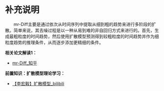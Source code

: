 # 补充说明

&emsp;&emsp;mr-Diff主要是通过依次从时间序列中提取从细到粗的趋势来进行多阶段的扩散。简单来说，其去噪过程是以一种从易到难的非自回归方式来进行的。首先，生成最粗粒度的时间趋势，然后使用扩散模型预测得到较粗粒度的时间趋势并作为细粒度趋势的推理条件，从而逐步添加更精细的条件。


**相关论文解读1：**
* [mr-Diff_知乎](https://zhuanlan.zhihu.com/p/680311367)

**前置知识：扩散模型理论学习：**
* [【李宏毅】扩散模型_bilibili](https://www.bilibili.com/video/BV14c411J7f2)







